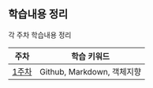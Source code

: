 ## 학습내용 정리
각 주차 학습내용 정리

| 주차 | 학습 키워드 |
|:---:|:---:|
|[1주차](./week_01/readme.md)|Github, Markdown, 객체지향|